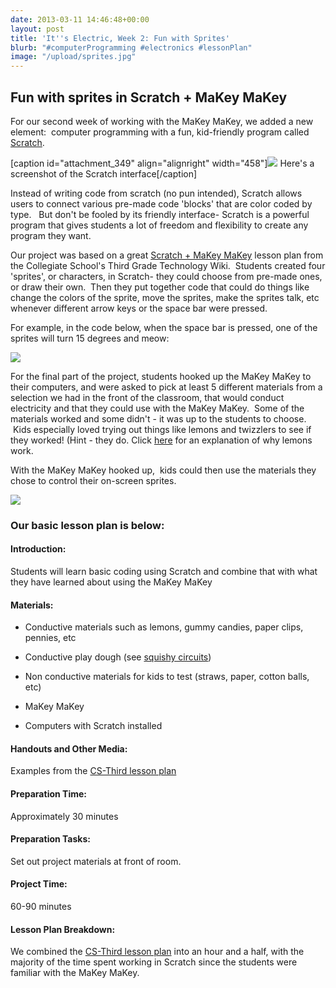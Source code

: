 ```yaml
---
date: 2013-03-11 14:46:48+00:00
layout: post
title: 'It''s Electric, Week 2: Fun with Sprites'
blurb: "#computerProgramming #electronics #lessonPlan"
image: "/upload/sprites.jpg"
---
```


## Fun with sprites in Scratch + MaKey MaKey


For our second week of working with the MaKey MaKey, we added a new element:  computer programming with a fun, kid-friendly program called [Scratch](http://scratch.mit.edu).

[caption id="attachment_349" align="alignright" width="458"][![](http://9-dots.org/wp-uploads/2013/03/Screen-shot-2013-03-11-at-12.30.41-AM1.png)](http://9-dots.org/wp-uploads/2013/03/Screen-shot-2013-03-11-at-12.30.41-AM1.png) Here's a screenshot of the Scratch interface[/caption]

Instead of writing code from scratch (no pun intended), Scratch allows users to connect various pre-made code 'blocks' that are color coded by type.   But don't be fooled by its friendly interface- Scratch is a powerful program that gives students a lot of freedom and flexibility to create any program they want.

Our project was based on a great [Scratch + MaKey MaKey](https://cs-third.wikispaces.com/Scratch+and+MakeyMakey) lesson plan from the Collegiate School's Third Grade Technology Wiki.  Students created four 'sprites', or characters, in Scratch- they could choose from pre-made ones, or draw their own.  Then they put together code that could do things like change the colors of the sprite, move the sprites, make the sprites talk, etc whenever different arrow keys or the space bar were pressed.

For example, in the code below, when the space bar is pressed, one of the sprites will turn 15 degrees and meow:


[![](http://9-dots.org/wp-uploads/2013/03/Screen-shot-2013-03-11-at-12.32.19-AM1.png)](http://9-dots.org/wp-uploads/2013/03/Screen-shot-2013-03-11-at-12.32.19-AM1.png)


For the final part of the project, students hooked up the MaKey MaKey to their computers, and were asked to pick at least 5 different materials from a selection we had in the front of the classroom, that would conduct electricity and that they could use with the MaKey MaKey.  Some of the materials worked and some didn't - it was up to the students to choose.  Kids especially loved trying out things like lemons and twizzlers to see if they worked! (Hint - they do. Click [here](http://science.yourdictionary.com/articles/how-does-lemon-juice-conduct-electricity.html) for an explanation of why lemons work.

With the MaKey MaKey hooked up,  kids could then use the materials they chose to control their on-screen sprites.

[![](http://9-dots.org/wp-uploads/2013/03/Photo-Feb-04-5-29-26-PM-reduced-1024x764.jpg)](http://9-dots.org/wp-uploads/2013/03/Photo-Feb-04-5-29-26-PM-reduced.jpg)


### Our basic lesson plan is below:




#### Introduction:


Students will learn basic coding using Scratch and combine that with what they have learned about using the MaKey MaKey

<!-- more -->


#### Materials:





	
  * Conductive materials such as lemons, gummy candies, paper clips, pennies, etc

	
  * Conductive play dough (see [squishy circuits](http://courseweb.stthomas.edu/apthomas/SquishyCircuits/))

	
  * Non conductive materials for kids to test (straws, paper, cotton balls, etc)

	
  * MaKey MaKey

	
  * Computers with Scratch installed




#### Handouts and Other Media:


Examples from the [CS-Third lesson plan](https://cs-third.wikispaces.com/Scratch+and+MakeyMakey)


#### Preparation Time:


Approximately 30 minutes


#### Preparation Tasks:


Set out project materials at front of room.


#### Project Time:


60-90 minutes


#### Lesson Plan Breakdown:


We combined the [CS-Third lesson plan](https://cs-third.wikispaces.com/Scratch+and+MakeyMakey) into an hour and a half, with the majority of the time spent working in Scratch since the students were familiar with the MaKey MaKey.


